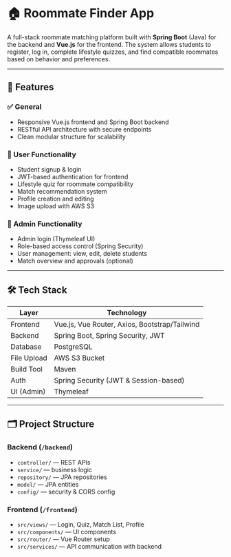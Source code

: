 # 🏠 Roommate Finder App

A full-stack roommate matching platform built with **Spring Boot** (Java) for the backend and **Vue.js** for the frontend. The system allows students to register,
log in, complete lifestyle quizzes, and find compatible roommates based on behavior and preferences.

---

## 📌 Features

### ✅ General
- Responsive Vue.js frontend and Spring Boot backend
- RESTful API architecture with secure endpoints
- Clean modular structure for scalability

### 👤 User Functionality
- Student signup & login
- JWT-based authentication for frontend
- Lifestyle quiz for roommate compatibility
- Match recommendation system
- Profile creation and editing
- Image upload with AWS S3

### 🔐 Admin Functionality
- Admin login (Thymeleaf UI)
- Role-based access control (Spring Security)
- User management: view, edit, delete students
- Match overview and approvals (optional)

---

## 🛠️ Tech Stack

| Layer       | Technology                         |
|------------|-------------------------------------|
| Frontend   | Vue.js, Vue Router, Axios, Bootstrap/Tailwind |
| Backend    | Spring Boot, Spring Security, JWT   |
| Database   | PostgreSQL                          |
| File Upload| AWS S3 Bucket                       |
| Build Tool | Maven                               |
| Auth       | Spring Security (JWT & Session-based) |
| UI (Admin) | Thymeleaf                           |

---

## 🗂️ Project Structure

### Backend (`/backend`)
- `controller/` — REST APIs
- `service/` — business logic
- `repository/` — JPA repositories
- `model/` — JPA entities
- `config/` — security & CORS config

### Frontend (`/frontend`)
- `src/views/` — Login, Quiz, Match List, Profile
- `src/components/` — UI components
- `src/router/` — Vue Router setup
- `src/services/` — API communication with backend
